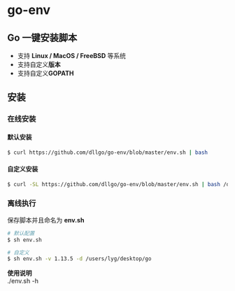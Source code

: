 # go-env
Go 一键安装脚本
------
- 支持 **Linux / MacOS / FreeBSD** 等系统
- 支持自定义**版本**
- 支持自定义**GOPATH**

## 安装
### 在线安装
#### 默认安装
```sh
$ curl https://github.com/dllgo/go-env/blob/master/env.sh | bash
```

#### 自定义安装
```sh
$ curl -SL https://github.com/dllgo/go-env/blob/master/env.sh | bash /dev/stdin -v 1.13.5 -d /users/lyg/desktop/go
```

### 离线执行
保存脚本并且命名为 **env.sh**    

```sh
# 默认配置
$ sh env.sh

# 自定义    
$ sh env.sh -v 1.13.5 -d /users/lyg/desktop/go 
```
**使用说明**    
./env.sh -h
